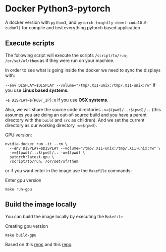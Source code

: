 # Docker Python3-pytorch

A docker version with `python3`, and `pytorch (nightly-devel-cuda10.0-cudnn7)` for compile and test everything pytorch based application

## Execute scripts

The following script will execute the scripts `/script/to/run; /or/set/of/them` as if they were run on your machine.

In order to see what is going inside the docker we need to sync the displays with:

`--env DISPLAY=$DISPLAY --volume="/tmp/.X11-unix:/tmp/.X11-unix:rw"` if you use **Linux based systems**.

`-e DISPLAY=${HOST_IP}:0` if you use **OSX systems**.


Also, we will share the source code directories `-v=$(pwd)/..:$(pwd)/..` (this assumes you are doing an out-of-source build and you have a parent directory with the `build` and `src` as children). And we set the current directory as our working directory `-w=$(pwd)`.

GPU version:

    nvidia-docker run -it --rm \
      --env DISPLAY=$DISPLAY --volume="/tmp/.X11-unix:/tmp/.X11-unix:rw" \
      -v=$(pwd)/..:$(pwd)/.. -w=$(pwd) \
      pytorch:latest-gpu \
      /script/to/run; /or/set/of/them

or if you want enter in the image use the   `Makefile` commands:

Enter gpu version

    make run-gpu


## Build the image locally

You can build the image locally by executing the `Makefile`

Creating gpu version

    make build-gpu

Based on this [repo](https://github.com/adinriv/docker-opencv) and this [repo](https://github.com/so77id/docker-tensorflow-opencv3).